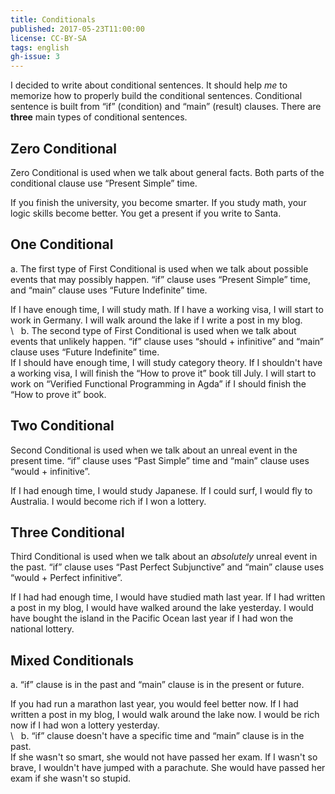 ```yaml
---
title: Conditionals
published: 2017-05-23T11:00:00
license: CC-BY-SA
tags: english
gh-issue: 3
---
```


I decided to write about conditional sentences.
It should help _me_ to memorize how to properly build the conditional sentences.
Conditional sentence is built from “if” (condition) and “main” (result) clauses.
There are **three** main types of conditional sentences.

<div></div><!--more-->

Zero Conditional
----------------
Zero Conditional is used when we talk about general facts. Both parts of the conditional clause use “Present Simple” time.

<div class="note">
If you finish the university, you become smarter.  
If you study math, your logic skills become better.  
You get a present if you write to Santa.  
</div>

One Conditional
---------------
a. The first type of First Conditional is used when we talk about possible events that may possibly happen. “if” clause uses “Present Simple” time, and “main” clause uses “Future Indefinite” time.

<div class="note">
If I have enough time, I will study math.  
If I have a working visa, I will start to work in Germany.  
I will walk around the lake if I write a post in my blog.  
</div>
\ 
&nbsp;
b. The second type of First Conditional is used when we talk about events that unlikely happen. “if” clause uses “should + infinitive” and “main” clause uses “Future Indefinite” time.

<div class="note">
If I should have enough time, I will study category theory.  
If I shouldn't have a working visa, I will finish the “How to prove it” book till July.  
I will start to work on “Verified Functional Programming in Agda” if I should finish the “How to prove it” book.  
</div>

Two Conditional
---------------
Second Conditional is used when we talk about an unreal event in the present time. “if” clause uses “Past Simple” time and “main” clause uses “would + infinitive”.

<div class="note">
If I had enough time, I would study Japanese.  
If I could surf, I would fly to Australia.  
I would become rich if I won a lottery.  
</div>

Three Conditional
-----------------
Third Conditional is used when we talk about an _absolutely_ unreal event in the past. “if” clause uses “Past Perfect Subjunctive” and “main” clause uses “would + Perfect infinitive”.

<div class="note">
If I had had enough time, I would have studied math last year.  
If I had written a post in my blog, I would have walked around the lake yesterday.  
I would have bought the island in the Pacific Ocean last year if I had won the national lottery.  
</div>

Mixed Conditionals
------------------
a. “if” clause is in the past and “main” clause is in the present or future.

<div class="note">
If you had run a marathon last year, you would feel better now.  
If I had written a post in my blog, I would walk around the lake now.  
I would be rich now if I had won a lottery yesterday.  
</div>
\ 
&nbsp;
b. “if” clause doesn't have a specific time and “main” clause is in the past.

<div class="note">
If she wasn't so smart, she would not have passed her exam.  
If I wasn't so brave, I wouldn't have jumped with a parachute.  
She would have passed her exam if she wasn't so stupid.  
</div>
